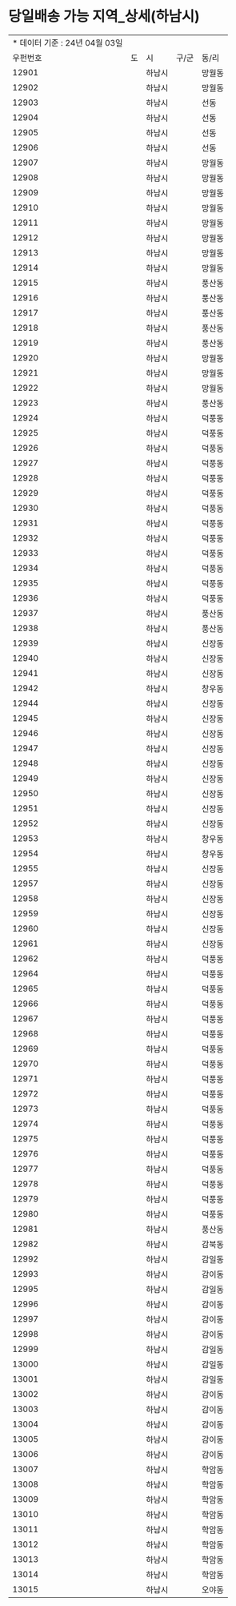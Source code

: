 # 당일배송 가능 지역_상세(하남시)

|  |  |  |  |  |
| --- | --- | --- | --- | --- |
| \* 데이터 기준 : 24년 04월 03일 | | | | |
| 우펀번호 | 도 | 시 | 구/군 | 동/리 |
| 12901 |  | 하남시 |  | 망월동 |
| 12902 |  | 하남시 |  | 망월동 |
| 12903 |  | 하남시 |  | 선동 |
| 12904 |  | 하남시 |  | 선동 |
| 12905 |  | 하남시 |  | 선동 |
| 12906 |  | 하남시 |  | 선동 |
| 12907 |  | 하남시 |  | 망월동 |
| 12908 |  | 하남시 |  | 망월동 |
| 12909 |  | 하남시 |  | 망월동 |
| 12910 |  | 하남시 |  | 망월동 |
| 12911 |  | 하남시 |  | 망월동 |
| 12912 |  | 하남시 |  | 망월동 |
| 12913 |  | 하남시 |  | 망월동 |
| 12914 |  | 하남시 |  | 망월동 |
| 12915 |  | 하남시 |  | 풍산동 |
| 12916 |  | 하남시 |  | 풍산동 |
| 12917 |  | 하남시 |  | 풍산동 |
| 12918 |  | 하남시 |  | 풍산동 |
| 12919 |  | 하남시 |  | 풍산동 |
| 12920 |  | 하남시 |  | 망월동 |
| 12921 |  | 하남시 |  | 망월동 |
| 12922 |  | 하남시 |  | 망월동 |
| 12923 |  | 하남시 |  | 풍산동 |
| 12924 |  | 하남시 |  | 덕풍동 |
| 12925 |  | 하남시 |  | 덕풍동 |
| 12926 |  | 하남시 |  | 덕풍동 |
| 12927 |  | 하남시 |  | 덕풍동 |
| 12928 |  | 하남시 |  | 덕풍동 |
| 12929 |  | 하남시 |  | 덕풍동 |
| 12930 |  | 하남시 |  | 덕풍동 |
| 12931 |  | 하남시 |  | 덕풍동 |
| 12932 |  | 하남시 |  | 덕풍동 |
| 12933 |  | 하남시 |  | 덕풍동 |
| 12934 |  | 하남시 |  | 덕풍동 |
| 12935 |  | 하남시 |  | 덕풍동 |
| 12936 |  | 하남시 |  | 덕풍동 |
| 12937 |  | 하남시 |  | 풍산동 |
| 12938 |  | 하남시 |  | 풍산동 |
| 12939 |  | 하남시 |  | 신장동 |
| 12940 |  | 하남시 |  | 신장동 |
| 12941 |  | 하남시 |  | 신장동 |
| 12942 |  | 하남시 |  | 창우동 |
| 12944 |  | 하남시 |  | 신장동 |
| 12945 |  | 하남시 |  | 신장동 |
| 12946 |  | 하남시 |  | 신장동 |
| 12947 |  | 하남시 |  | 신장동 |
| 12948 |  | 하남시 |  | 신장동 |
| 12949 |  | 하남시 |  | 신장동 |
| 12950 |  | 하남시 |  | 신장동 |
| 12951 |  | 하남시 |  | 신장동 |
| 12952 |  | 하남시 |  | 신장동 |
| 12953 |  | 하남시 |  | 창우동 |
| 12954 |  | 하남시 |  | 창우동 |
| 12955 |  | 하남시 |  | 신장동 |
| 12957 |  | 하남시 |  | 신장동 |
| 12958 |  | 하남시 |  | 신장동 |
| 12959 |  | 하남시 |  | 신장동 |
| 12960 |  | 하남시 |  | 신장동 |
| 12961 |  | 하남시 |  | 신장동 |
| 12962 |  | 하남시 |  | 덕풍동 |
| 12964 |  | 하남시 |  | 덕풍동 |
| 12965 |  | 하남시 |  | 덕풍동 |
| 12966 |  | 하남시 |  | 덕풍동 |
| 12967 |  | 하남시 |  | 덕풍동 |
| 12968 |  | 하남시 |  | 덕풍동 |
| 12969 |  | 하남시 |  | 덕풍동 |
| 12970 |  | 하남시 |  | 덕풍동 |
| 12971 |  | 하남시 |  | 덕풍동 |
| 12972 |  | 하남시 |  | 덕풍동 |
| 12973 |  | 하남시 |  | 덕풍동 |
| 12974 |  | 하남시 |  | 덕풍동 |
| 12975 |  | 하남시 |  | 덕풍동 |
| 12976 |  | 하남시 |  | 덕풍동 |
| 12977 |  | 하남시 |  | 덕풍동 |
| 12978 |  | 하남시 |  | 덕풍동 |
| 12979 |  | 하남시 |  | 덕풍동 |
| 12980 |  | 하남시 |  | 덕풍동 |
| 12981 |  | 하남시 |  | 풍산동 |
| 12982 |  | 하남시 |  | 감북동 |
| 12992 |  | 하남시 |  | 감일동 |
| 12993 |  | 하남시 |  | 감이동 |
| 12995 |  | 하남시 |  | 감일동 |
| 12996 |  | 하남시 |  | 감이동 |
| 12997 |  | 하남시 |  | 감이동 |
| 12998 |  | 하남시 |  | 감이동 |
| 12999 |  | 하남시 |  | 감일동 |
| 13000 |  | 하남시 |  | 감일동 |
| 13001 |  | 하남시 |  | 감일동 |
| 13002 |  | 하남시 |  | 감이동 |
| 13003 |  | 하남시 |  | 감이동 |
| 13004 |  | 하남시 |  | 감이동 |
| 13005 |  | 하남시 |  | 감이동 |
| 13006 |  | 하남시 |  | 감이동 |
| 13007 |  | 하남시 |  | 학암동 |
| 13008 |  | 하남시 |  | 학암동 |
| 13009 |  | 하남시 |  | 학암동 |
| 13010 |  | 하남시 |  | 학암동 |
| 13011 |  | 하남시 |  | 학암동 |
| 13012 |  | 하남시 |  | 학암동 |
| 13013 |  | 하남시 |  | 학암동 |
| 13014 |  | 하남시 |  | 학암동 |
| 13015 |  | 하남시 |  | 오야동 |